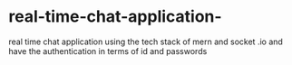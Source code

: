 # real-time-chat-application-
real time chat application  using the tech stack of mern and socket .io and have the authentication in terms of id and passwords 
